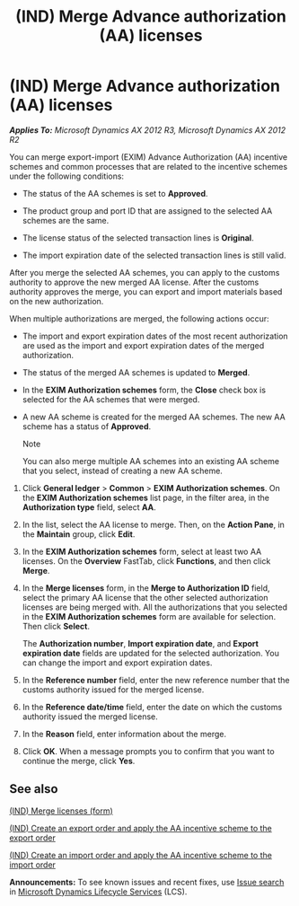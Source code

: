 ﻿---
title: (IND) Merge Advance authorization (AA) licenses
TOCTitle: (IND) Merge Advance authorization (AA) licenses
ms:assetid: 489e95b5-79e5-4db7-b04b-32d5800e462c
ms:mtpsurl: https://technet.microsoft.com/en-us/library/JJ664668(v=AX.60)
ms:contentKeyID: 49385742
ms.date: 04/18/2014
mtps_version: v=AX.60
f1_keywords:
- merge
- (IND)
- india
- AA
- Advanced Authorization
- merge AA
---

# (IND) Merge Advance authorization (AA) licenses 


_**Applies To:** Microsoft Dynamics AX 2012 R3, Microsoft Dynamics AX 2012 R2_

You can merge export-import (EXIM) Advance Authorization (AA) incentive schemes and common processes that are related to the incentive schemes under the following conditions:

  - The status of the AA schemes is set to **Approved**.

  - The product group and port ID that are assigned to the selected AA schemes are the same.

  - The license status of the selected transaction lines is **Original**.

  - The import expiration date of the selected transaction lines is still valid.

After you merge the selected AA schemes, you can apply to the customs authority to approve the new merged AA license. After the customs authority approves the merge, you can export and import materials based on the new authorization.

When multiple authorizations are merged, the following actions occur:

  - The import and export expiration dates of the most recent authorization are used as the import and export expiration dates of the merged authorization.

  - The status of the merged AA schemes is updated to **Merged**.

  - In the **EXIM Authorization schemes** form, the **Close** check box is selected for the AA schemes that were merged.

  - A new AA scheme is created for the merged AA schemes. The new AA scheme has a status of **Approved**.
    

    > [!NOTE]
    > <P>You can also merge multiple AA schemes into an existing AA scheme that you select, instead of creating a new AA scheme.</P>



<!-- end list -->

1.  Click **General ledger** \> **Common** \> **EXIM Authorization schemes**. On the **EXIM Authorization schemes** list page, in the filter area, in the **Authorization type** field, select **AA**.

2.  In the list, select the AA license to merge. Then, on the **Action Pane**, in the **Maintain** group, click **Edit**.

3.  In the **EXIM Authorization schemes** form, select at least two AA licenses. On the **Overview** FastTab, click **Functions**, and then click **Merge**.

4.  In the **Merge licenses** form, in the **Merge to Authorization ID** field, select the primary AA license that the other selected authorization licenses are being merged with. All the authorizations that you selected in the **EXIM Authorization schemes** form are available for selection. Then click **Select**.
    
    The **Authorization number**, **Import expiration date**, and **Export expiration date** fields are updated for the selected authorization. You can change the import and export expiration dates.

5.  In the **Reference number** field, enter the new reference number that the customs authority issued for the merged license.

6.  In the **Reference date/time** field, enter the date on which the customs authority issued the merged license.

7.  In the **Reason** field, enter information about the merge.

8.  Click **OK**. When a message prompts you to confirm that you want to continue the merge, click **Yes**.

## See also

[(IND) Merge licenses (form)](https://technet.microsoft.com/en-us/library/jj677912\(v=ax.60\))

[(IND) Create an export order and apply the AA incentive scheme to the export order](ind-create-an-export-order-and-apply-the-aa-incentive-scheme-to-the-export-order.md)

[(IND) Create an import order and apply the AA incentive scheme to the import order](ind-create-an-import-order-and-apply-the-aa-incentive-scheme-to-the-import-order.md)

  
**Announcements:** To see known issues and recent fixes, use [Issue search](http://go.microsoft.com/fwlink/?linkid=389258) in [Microsoft Dynamics Lifecycle Services](http://go.microsoft.com/fwlink/?linkid=306505) (LCS).

